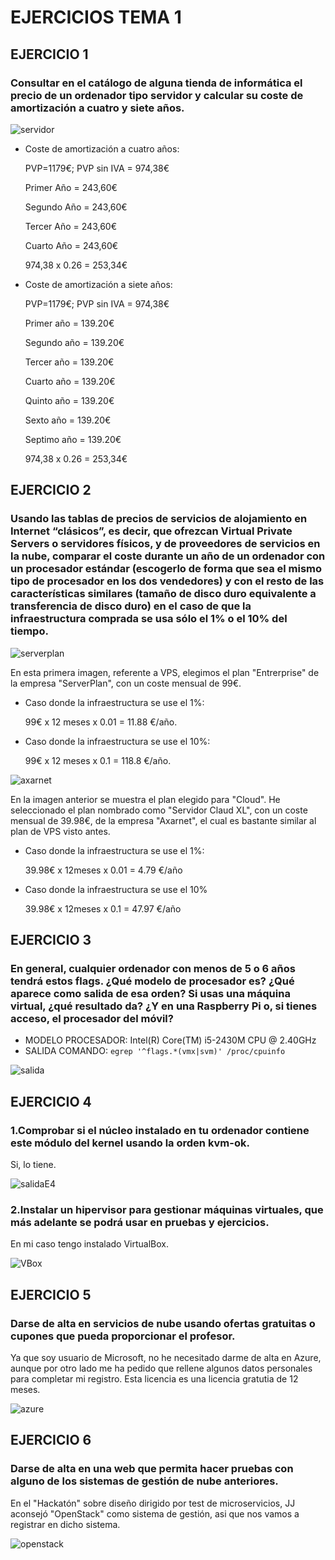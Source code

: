 # EJERCICIOS TEMA 1

## EJERCICIO 1
### Consultar en el catálogo de alguna tienda de informática el precio de un ordenador tipo servidor y calcular su coste de amortización a cuatro y siete años.

![servidor](https://github.com/JaviMancilla/Ejercicios_IV_18-19/blob/master/Ejercicios_Tema_1/Imagenes_T1/servidor.png)


- Coste de amortización a cuatro años:

	PVP=1179€;      PVP sin IVA = 974,38€

	Primer Año = 243,60€

	Segundo Año = 243,60€

	Tercer Año = 243,60€

	Cuarto Año = 243,60€	

	974,38 x 0.26 = 253,34€


- Coste de amortización a siete años:

	PVP=1179€;      PVP sin IVA = 974,38€

	Primer año = 139.20€

	Segundo año = 139.20€

	Tercer año = 139.20€

	Cuarto año = 139.20€

	Quinto año = 139.20€

	Sexto año = 139.20€

	Septimo año = 139.20€

	974,38 x 0.26 = 253,34€


## EJERCICIO 2
### Usando las tablas de precios de servicios de alojamiento en Internet “clásicos”, es decir, que ofrezcan Virtual Private Servers o servidores físicos, y de proveedores de servicios en la nube, comparar el coste durante un año de un ordenador con un procesador estándar (escogerlo de forma que sea el mismo tipo de procesador en los dos vendedores) y con el resto de las características similares (tamaño de disco duro equivalente a transferencia de disco duro) en el caso de que la infraestructura comprada se usa sólo el 1% o el 10% del tiempo.

![serverplan](https://github.com/JaviMancilla/Ejercicios_IV_18-19/blob/master/Ejercicios_Tema_1/Imagenes_T1/VPS_ejerc2.PNG?raw=true)

En esta primera imagen, referente a VPS, elegimos el plan "Entrerprise" de la empresa "ServerPlan", con un coste mensual de 99€. 

- Caso donde la infraestructura se use el 1%:
    
	99€ x 12 meses x 0.01 = 11.88 €/año.

- Caso donde la infraestructura se use el 10%:
    
	99€ x 12 meses x 0.1 = 118.8 €/año.

![axarnet](https://github.com/JaviMancilla/Ejercicios_IV_18-19/blob/master/Ejercicios_Tema_1/Imagenes_T1/Cloud_ejerc2.PNG?raw=true)

En la imagen anterior se muestra el plan elegido para "Cloud". He seleccionado el plan nombrado como "Servidor Claud XL", con un coste mensual de 39.98€, de la empresa "Axarnet", el cual es bastante similar al plan de VPS visto antes.
- Caso donde la infraestructura se use el 1%:

	39.98€ x 12meses x 0.01 = 4.79 €/año

- Caso donde la infraestructura se use el 10%

	39.98€ x 12meses x 0.1 = 47.97 €/año

## EJERCICIO 3
### En general, cualquier ordenador con menos de 5 o 6 años tendrá estos flags. ¿Qué modelo de procesador es? ¿Qué aparece como salida de esa orden? Si usas una máquina virtual, ¿qué resultado da? ¿Y en una Raspberry Pi o, si tienes acceso, el procesador del móvil?


- MODELO PROCESADOR: Intel(R) Core(TM) i5-2430M CPU @ 2.40GHz
- SALIDA COMANDO: ``egrep '^flags.*(vmx|svm)' /proc/cpuinfo``

![salida](https://github.com/JaviMancilla/Ejercicios_IV_18-19/blob/master/Ejercicios_Tema_1/Imagenes_T1/salidadE3.png?raw=true)

## EJERCICIO 4
### 1.Comprobar si el núcleo instalado en tu ordenador contiene este módulo del kernel usando la orden kvm-ok.

Si, lo tiene.

![salidaE4](https://github.com/JaviMancilla/Ejercicios_IV_18-19/blob/master/Ejercicios_Tema_1/Imagenes_T1/salidaE4_1.png?raw=true)


### 2.Instalar un hipervisor para gestionar máquinas virtuales, que más adelante se podrá usar en pruebas y ejercicios.

En mi caso tengo instalado VirtualBox.

![VBox](https://github.com/JaviMancilla/Ejercicios_IV_18-19/blob/master/Ejercicios_Tema_1/Imagenes_T1/salidaE4_2.png?raw=true)

## EJERCICIO 5
### Darse de alta en servicios de nube usando ofertas gratuitas o cupones que pueda proporcionar el profesor.

Ya que soy usuario de Microsoft, no he necesitado darme de alta en Azure, aunque por otro lado me ha pedido que rellene algunos datos personales para completar mi registro. Esta licencia es una licencia gratutia de 12 meses. 

![azure](https://github.com/JaviMancilla/Ejercicios_IV_18-19/blob/master/Ejercicios_Tema_1/Imagenes_T1/azure.png?raw=true)

## EJERCICIO 6
### Darse de alta en una web que permita hacer pruebas con alguno de los sistemas de gestión de nube anteriores.

En el "Hackatón" sobre diseño dirigido por test de microservicios, JJ aconsejó "OpenStack" como sistema de gestión, asi que nos vamos a registrar en dicho sistema. 

![openstack](https://github.com/JaviMancilla/Ejercicios_IV_18-19/blob/master/Ejercicios_Tema_1/Imagenes_T1/openstack.png?raw=true)
